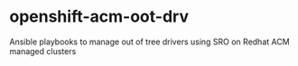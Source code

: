 # openshift-acm-oot-drv
Ansible playbooks to manage out of tree drivers using SRO on Redhat ACM managed clusters
